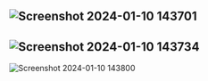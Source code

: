 ![Screenshot 2024-01-10 143701](https://github.com/Amisha0971/HTTPSESSION_TRACKING_SERVLET_JAVA/assets/136344215/7b415602-d62c-4143-97d7-1b2339a1c481)
------------------------------------------------------------------------------------
![Screenshot 2024-01-10 143734](https://github.com/Amisha0971/HTTPSESSION_TRACKING_SERVLET_JAVA/assets/136344215/aa80693d-1384-4fc8-8b69-0fe979deca00)
--------------------------------------------------------------------------------------
![Screenshot 2024-01-10 143800](https://github.com/Amisha0971/HTTPSESSION_TRACKING_SERVLET_JAVA/assets/136344215/75b472d7-89c1-4230-93be-22e1e75a22fe)
